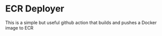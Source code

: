 # ECR Deployer
This is a simple but useful github action that builds and pushes a Docker image to ECR 
